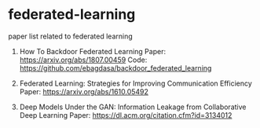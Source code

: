 # federated-learning
paper list related to federated learning

1. How To Backdoor Federated Learning
Paper: https://arxiv.org/abs/1807.00459
Code: https://github.com/ebagdasa/backdoor_federated_learning

2. Federated Learning: Strategies for Improving Communication Efficiency
Paper: https://arxiv.org/abs/1610.05492

3. Deep Models Under the GAN: Information Leakage from Collaborative Deep Learning
Paper: https://dl.acm.org/citation.cfm?id=3134012
